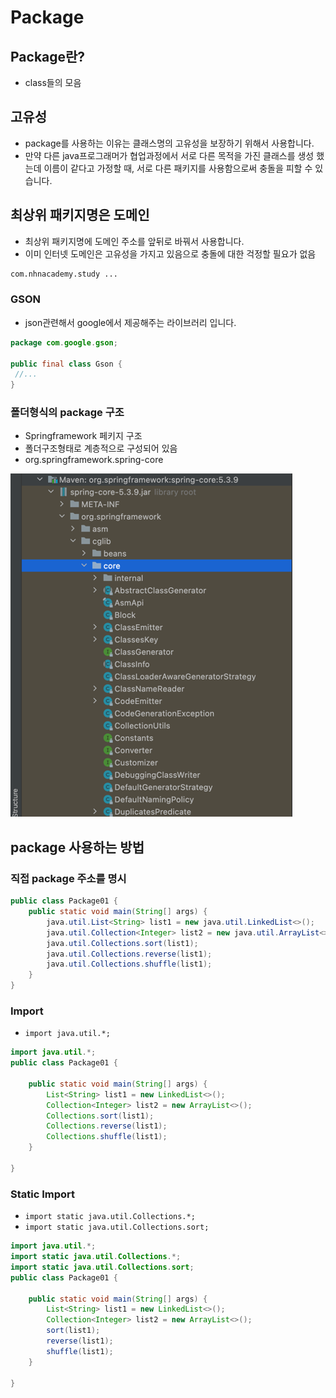 # Package

## Package란?

* class들의 모음

## 고유성

* package를 사용하는 이유는 클래스명의 고유성을 보장하기 위해서 사용합니다.
* 만약 다른 java프로그래머가 협업과정에서 서로 다른 목적을 가진 클래스를 생성 했는데 이름이 같다고 가정할 때, 서로 다른 패키지를 사용함으로써 충돌을 피할 수 있습니다.

## 최상위 패키지명은 도메인

* 최상위 패키지명에 도메인 주소를 앞뒤로 바꿔서 사용합니다.
* 이미 인터넷 도메인은 고유성을 가지고 있음으로 충돌에 대한 걱정할 필요가 없음

~~~ txt
com.nhnacademy.study ...
~~~

### GSON

* json관련해서 google에서 제공해주는 라이브러리 입니다.

~~~java
package com.google.gson;

public final class Gson {
 //...
}
~~~

### 폴더형식의 package 구조

* Springframework 페키지 구조
* 폴더구조형태로 계층적으로 구성되어 있음
* org.springframework.spring-core

![Alt text](images/01.png)

## package 사용하는 방법

### 직접 package 주소를 명시

~~~java
public class Package01 {
    public static void main(String[] args) {
        java.util.List<String> list1 = new java.util.LinkedList<>();
        java.util.Collection<Integer> list2 = new java.util.ArrayList<>();
        java.util.Collections.sort(list1);
        java.util.Collections.reverse(list1);
        java.util.Collections.shuffle(list1);
    }
}
~~~

### Import

* `import java.util.*;`

~~~ java
import java.util.*;
public class Package01 {

    public static void main(String[] args) {
        List<String> list1 = new LinkedList<>();
        Collection<Integer> list2 = new ArrayList<>();
        Collections.sort(list1);
        Collections.reverse(list1);
        Collections.shuffle(list1);
    }

}
~~~

### Static Import

* `import static java.util.Collections.*;`
* `import static java.util.Collections.sort;`

~~~ java
import java.util.*;
import static java.util.Collections.*;
import static java.util.Collections.sort;
public class Package01 {

    public static void main(String[] args) {
        List<String> list1 = new LinkedList<>();
        Collection<Integer> list2 = new ArrayList<>();
        sort(list1);
        reverse(list1);
        shuffle(list1);
    }

}
~~~

